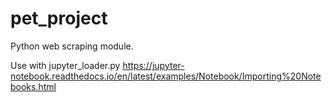 # pet_project
Python web scraping module.

Use with jupyter_loader.py
https://jupyter-notebook.readthedocs.io/en/latest/examples/Notebook/Importing%20Notebooks.html
